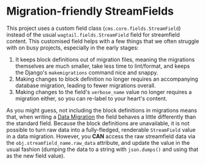 # Migration-friendly StreamFields

This project uses a custom field class (`cms.core.fields.StreamField`) instead of the usual `wagtail.fields.StreamField` field for streamfield content.
This customised field helps with a few things that we often struggle with on busy projects, especially in the early stages:

1. It keeps block definitions out of migration files, meaning the migrations themselves are much smaller, take less time to lint/format,
   and keeps the Django's `makemigrations` command nice and snappy.
2. Making changes to block definition no longer requires an accompanying database migration, leading to fewer migrations overall.
3. Making changes to the field's `verbose_name` value no longer requires a migration either, so you can re-label to your heart's content.

As you might guess, not including the block definitions in migrations means that,
when writing a [Data Migration](https://docs.djangoproject.com/en/stable/topics/migrations/#data-migrations-1) the field behaves a little differently
than the standard field. Because the block definitions are unavailable, it is not possible to turn raw data into a fully-fledged,
renderable `StreamField` value in a data migration. However, you **CAN** access the raw streamfield data via the `obj.streamfield_name.raw_data` attribute,
and update the value in the usual fashion (dumping the data to a string with `json.dumps()` and using that as the new field value).
